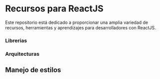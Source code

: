 # Recursos para ReactJS

Este repositorio está dedicado a proporcionar una amplia variedad de recursos, herramientas y aprendizajes para desarrolladores con ReactJS.

### Librerias

### Arquitecturas

## Manejo de estilos